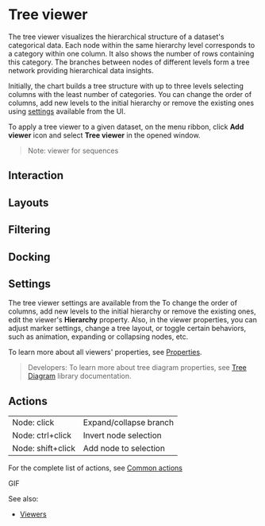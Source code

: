 # Tree viewer

The tree viewer visualizes the hierarchical structure of a dataset's categorical data. Each node within the same hierarchy level corresponds to a category within one column. It also shows the number of rows containing this category. The branches between nodes of different levels form a tree network providing hierarchical data insights.

Initially, the chart builds a tree structure with up to three levels selecting columns with the least number of categories. You can change the order of columns, add new levels to the initial hierarchy or remove the existing ones using [settings](tree-viewer.md#settings) available from the UI.

To apply a tree viewer to a given dataset, on the menu ribbon, click **Add viewer** icon and select **Tree viewer** in the opened window.

>Note: viewer for sequences

## Interaction

## Layouts

## Filtering

## Docking

## Settings

The tree viewer settings are available from the To change the order of columns, add new levels to the initial hierarchy or
remove the existing ones, edit the viewer's **Hierarchy** property. Also, in the
viewer properties, you can adjust marker settings, change a tree layout, or
toggle certain behaviors, such as animation, expanding or collapsing nodes, etc.

To learn more about all viewers' properties, see [Properties](../viewers.md#properties).

> Developers: To learn more about tree diagram properties, see [Tree Diagram](https://echarts.apache.org/en/option.html#series-tree) library documentation.

## Actions

|                     |                        |
|---------------------|------------------------|
| Node: click         | Expand/collapse branch |
| Node: ctrl+click    | Invert node selection  |
| Node: shift+click   | Add node to selection  |

For the complete list of actions, see
[Common actions](../viewers.md#common-actions)

GIF

See also:

* [Viewers](../viewers.md)
